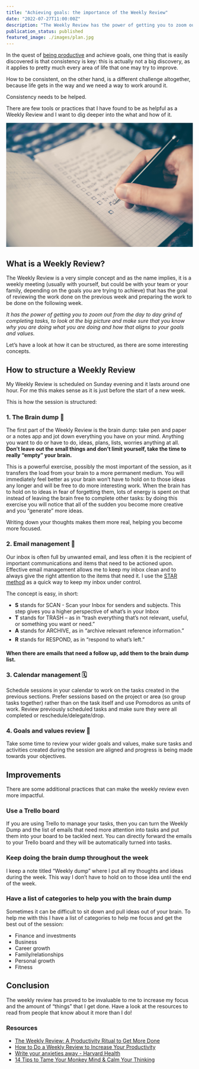 ```yaml
---
title: "Achieving goals: the importance of the Weekly Review"
date: "2022-07-27T11:00:00Z"
description: "The Weekly Review has the power of getting you to zoom out from the day to day grind of completing tasks, to look at the big picture and make sure that you know why you are doing what you are doing and how that aligns to your goals and values."
publication_status: published
featured_image: ./images/plan.jpg
---
```


In the quest of [being productive](/blog/on-being-productive/) and achieve goals, one thing that is easily discovered is that consistency is key: this is actually not a big discovery, as it applies to pretty much every area of life that one may try to improve.

How to be consistent, on the other hand, is a different challenge altogether, because life gets in the way and we need a way to work around it.

Consistency needs to be helped.

There are few tools or practices that I have found to be as helpful as a Weekly Review and I want to dig deeper into the what and how of it.

![Plan](./images/plan.jpg "Photo by [Glenn Carstens-Peters](https://unsplash.com/@glenncarstenspeters) / [Unsplash](https://unsplash.com)")

## What is a Weekly Review?
The Weekly Review is a very simple concept and as the name implies, it is a weekly meeting (usually with yourself, but could be with your team or your family, depending on the goals you are trying to achieve) that has the goal of reviewing the work done on the previous week and preparing the work to be done on the following week. 

*It has the power of getting you to zoom out from the day to day grind of completing tasks, to look at the big picture and make sure that you know why you are doing what you are doing and how that aligns to your goals and values.*

Let’s have a look at how it can be structured, as there are some interesting concepts.

## How to structure a Weekly Review
My Weekly Review is scheduled on Sunday evening and it lasts around one hour. For me this makes sense as it is just before the start of a new week.

This is how the session is structured: 

### 1. The Brain dump 🧠
The first part of the Weekly Review is the brain dump: take pen and paper or a notes app and jot down everything you have on your mind. Anything you want to do or have to do, ideas, plans, lists, worries anything at all.  **Don’t leave out the small things and don’t limit yourself, take the time to really “empty” your brain.**

This is a powerful exercise, possibly the most important of the session, as it transfers the load from your brain to a more permanent medium. You will immediately feel better as your brain won’t have to hold on to those ideas any longer and will be free to do more interesting work. 
When the brain has to hold on to ideas in fear of forgetting them, lots of energy is spent on that instead of leaving the brain free to complete other tasks: by doing this exercise you will notice that all of the sudden you become more creative and you “generate” more ideas.

Writing down your thoughts makes them more real, helping you become more focused. 

### 2. Email management 💌
Our inbox is often full by unwanted email, and less often it is the recipient of important communications and items that need to be actioned upon. Effective email management allows me to keep my inbox clean and to always give the right attention to the items that need it.
I use the [STAR method](https://www.productiveflourishing.com/the-s-t-a-r-method-a-more-effective-less-stressful-way-to-process-email/) as a quick way to keep my inbox under control. 

The concept is easy, in short:
- **S** stands for SCAN - Scan your Inbox for senders and subjects. This step gives you a higher perspective of what’s in your Inbox
- **T** stands for TRASH – as in “trash everything that’s not relevant, useful, or something you want or need.”
- **A** stands for ARCHIVE, as in “archive relevant reference information.”
- **R** stands for RESPOND, as in “respond to what’s left.”

**When there are emails that need a follow up, add them to the brain dump list.**

### 3. Calendar management 🗓
Schedule sessions in your calendar to work on the tasks created in the previous sections. Prefer sessions based on the project or area (so group tasks together) rather than on the task itself and use Pomodoros as units of work.
Review previously scheduled tasks and make sure they were all completed or reschedule/delegate/drop.

### 4. Goals and values review 🎯
Take some time to review your wider goals and values, make sure tasks and activities created during the session are aligned and progress is being made towards your objectives.

## Improvements
There are some additional practices that can make the weekly review even more impactful.

### Use a Trello board
If you are using Trello to manage your tasks, then you can turn the Weekly Dump and the list of emails that need more attention into tasks and put them into your board to be tackled next. You can directly forward the emails to your Trello board and they will be automatically turned into tasks.

### Keep doing the brain dump throughout the week
I keep a note titled “Weekly dump” where I put all my thoughts and ideas during the week. This way I don’t have to hold on to those idea until the end of the week.

### Have a list of categories to help you with the brain dump
Sometimes it can be difficult to sit down and pull ideas out of your brain. To help me with this I have a list of categories to help me focus and get the best out of the session:

- Finance and investments
- Business 
- Career growth
- Family/relationships
- Personal growth
- Fitness

## Conclusion
The weekly review has proved to be invaluable to me to increase my focus and the amount of “things” that I get done. Have a look at the resources to read from people that know about it more than I do!

### Resources
- [The Weekly Review: A Productivity Ritual to Get More Done](https://todoist.com/productivity-methods/weekly-review)
- [How to Do a Weekly Review to Increase Your Productivity](https://medium.com/publishous/how-to-do-a-weekly-review-to-increase-your-productivity-91cfab735977)
- [Write your anxieties away - Harvard Health](https://www.health.harvard.edu/blog/write-your-anxieties-away-2017101312551)
- [14 Tips to Tame Your Monkey Mind & Calm Your Thinking](https://www.developgoodhabits.com/how-to-quiet-your-monkey-mind/)

